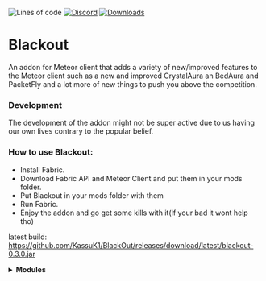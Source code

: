 ![Lines of code](https://img.shields.io/tokei/lines/github/KassuK1/BlackOut?color=blue&label=lines%20of%20code&style=for-the-badge)
[![Discord](https://img.shields.io/discord/1020709439742947380?color=blue&label=Discord&logo=Discord&style=for-the-badge)](https://discord.gg/mmWz9Dz4Y9)
[![Downloads](https://img.shields.io/github/downloads/KassuK1/BlackOut/total?color=blueviolet&style=for-the-badge)](https://github.com/KassuK1/BlackOut/releases)
# Blackout
An addon for Meteor client that adds a variety of new/improved features to the Meteor client
such as a new and improved CrystalAura an BedAura and PacketFly and a lot more of new things to push you above the competition.

### Development
The development of the addon might not be super active due to us having our own lives contrary to the popular belief.

### How to use Blackout:
 - Install Fabric.
 - Download Fabric API and Meteor Client and put them in your mods folder.
 - Put Blackout in your mods folder with them
 - Run Fabric.
 - Enjoy the addon and go get some kills with it(If your bad it wont help tho)

latest build: https://github.com/KassuK1/BlackOut/releases/download/latest/blackout-0.3.0.jar

<details>
<summary><b>Modules</b></summary>

AutoAndrewTate

AntiAim

AutoCraftingTable

AutoCrystalPlus

AutoCrystalRewrite

AutoEz

AutoMine

AutoPearl

AutoTravel

BedBomb

ButtonAura

CustomFOV

Disabler

FastXP

FeetESP

FlightPlus

HoleFill

HoleSnap

ForceField

LegitScaffold

JumpModify

OffHandPlus

PacketCrash

NN-Nuker

ResetVL

RPC

ScaffoldPlus

SelfTrapPlus

SprintPlus

Strafe

SurroundPlus

WeakAlert

## Commands

BlackoutGit

GearInfo

Kick

Panic

## Hud

BlackoutArray

GearHud

HudWaterMark

Keys

PacketCounter

TargetHud

Welcomer
</details>
